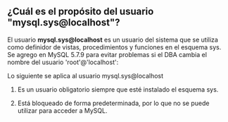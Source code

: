 ## ¿Cuál es el propósito del usuario "mysql.sys@localhost"?

El usuario **mysql.sys@localhost** es un usuario del sistema que se utiliza como definidor de vistas, procedimientos y funciones en el esquema sys. Se agrego en MySQL 5.7.9 para evitar problemas si el DBA cambia el nombre del usuario 'root'@'localhost':  

Lo siguiente se aplica al usuario mysql.sys@localhost  

1. Es un usuario obligatorio siempre que esté instalado el esquema sys.  

2. Está bloqueado de forma predeterminada, por lo que no se puede utilizar para acceder a MySQL.
